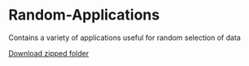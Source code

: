 # Random-Applications
Contains a variety of applications useful for random selection of data

[Download zipped folder](https://github.com/CiaranGruber/General-Bin-Repo/raw/master/Random%20Application/Random%20Application.zip)
